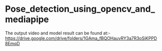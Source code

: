 # Pose_detection_using_opencv_and_mediapipe

The output video and model result can be found at:-
https://drive.google.com/drive/folders/1GAma_fBQOHauvRY3a7R3oSiKPPD8EmqD
